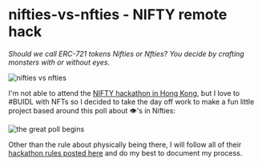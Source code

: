# nifties-vs-nfties - NIFTY remote hack

*Should we call ERC-721 tokens Nifties or Nfties? You decide by crafting monsters with or without eyes.*

![nifties vs nfties]("/docs/niftiesvsnfties.png?raw=true")

I'm not able to attend the [NIFTY hackathon in Hong Kong](https://www.nifty.gg/), but I love to #BUIDL with NFTs so I decided to take the day off work to make a fun little project based around this poll about 👁️'s in Nifties:

![the great poll begins]("/docs/thegreatpoll.png?raw=true")

Other than the rule about physically being there, I will follow all of their [hackathon rules posted here](https://niftyhacks.devpost.com/rules) and do my best to document my process.
